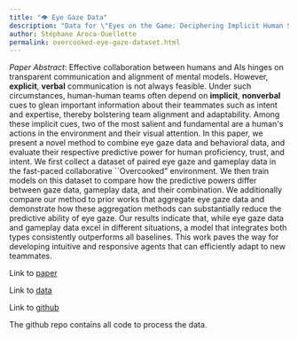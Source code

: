 ```yaml
---
title: "👁️ Eye Gaze Data"
description: "Data for \"Eyes on the Game: Deciphering Implicit Human Signals to Infer Human Proficiency, Trust, and Intent\""
author: Stéphane Aroca-Ouellette
permalink: overcooked-eye-gaze-dataset.html
---
```


_Paper Abstract_: 
Effective collaboration between humans and AIs hinges on transparent communication and alignment of mental models. 
However, **explicit**, **verbal** communication is not always feasible. 
Under such circumstances, human-human teams often depend on **implicit**, **nonverbal** cues to glean important information about their teammates such as intent and expertise, 
thereby bolstering team alignment and adaptability. 
Among these implicit cues, two of the most salient and fundamental are a human's actions in the environment and their visual attention.
In this paper, we present a novel method to combine eye gaze data and behavioral data, and evaluate their respective predictive power for human proficiency,  trust, and  intent. 
We first collect a dataset of paired eye gaze and gameplay data in the fast-paced collaborative ``Overcooked" environment. 
We then train models on this dataset to compare how the predictive powers differ between gaze data, gameplay data, and their combination. 
We additionally compare our method to prior works that aggregate eye gaze data and demonstrate how these aggregation methods can substantially reduce the predictive ability of eye gaze. 
Our results indicate that, while eye gaze data and gameplay data excel in different situations, a model that integrates both types consistently outperforms all baselines. 
This work paves the way for developing intuitive and responsive agents that can efficiently adapt to new teammates. 


Link to [paper](https://arxiv.org/pdf/2407.03298)

Link to [data](https://o365coloradoedu.sharepoint.com/:f:/s/CS-HAI_Teaming_EyeGaze_Data/Eu2SJvmDzLlLvfAeNslGpwsBW0ytrFo9NYiZKQqt8jLGOQ?e=6PGD3B)

Link to [github](https://github.com/HIRO-group/HAHA/tree/EyeGaze)

The github repo contains all code to process the data.